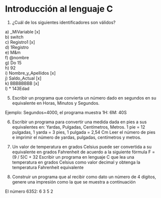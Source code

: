 # Introducción al lenguaje C

1) ¿Cuál de los siguientes identificadores son válidos?

a) _MiVariable          [x]  
b) switch                 
c) Registro1            [x]  
d) 1Registro  
e) M&m  
f) @nombre  
g) Do 15  
h) 92  
i) Nombre_y_Apellidos   [x]  
j) Saldo_Actual         [x]  
k) BBBBBBBB             [x]  
l) * 143Edad  

5) Escribir un programa que convierta un número dado en segundos en su equivalente en Horas, Minutos y Segundos.

Ejemplo: Segundos=4000, el programa muestra 1H: 6M: 40S

6) Escribir un programa para convertir una medida dada en pies a sus equivalentes en: Yardas, Pulgadas, Centímetros, Metros.
1 pie = 12 pulgadas, 1 yarda = 3 pies, 1 pulgada = 2,54 Cm
Leer el número de pies e imprimir el número de yardas, pulgadas, centímetros y metros.

7) Un valor de temperatura en grados Celsius puede ser convertida a su equivalente en grados Fahrenheit de acuerdo a la siguiente fórmula
F = (9 / 5)C + 32
Escribir un programa en lenguaje C que lea una temperatura en grados Celsius como valor decimal y obtenga la temperatura Fahrenheit equivalente

11) Construir un programa que al recibir como dato un número de 4 dígitos, genere una impresión como la que se muestra a continuación
  
El número 6352: 
6
3 
5 
2
